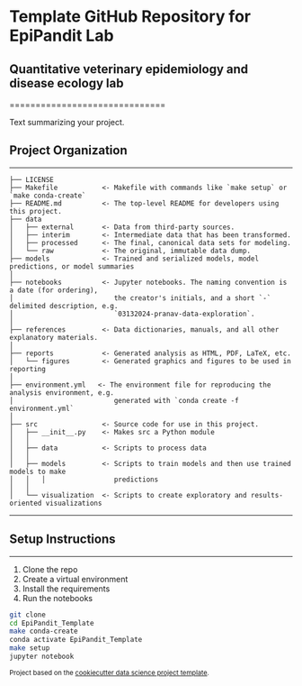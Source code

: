 # Template GitHub Repository for EpiPandit Lab
## Quantitative veterinary epidemiology and disease ecology lab
==============================

Text summarizing your project.

## Project Organization
------------

    ├── LICENSE
    ├── Makefile           <- Makefile with commands like `make setup` or `make conda-create`
    ├── README.md          <- The top-level README for developers using this project.
    ├── data
    │   ├── external       <- Data from third-party sources.
    │   ├── interim        <- Intermediate data that has been transformed.
    │   ├── processed      <- The final, canonical data sets for modeling.
    │   └── raw            <- The original, immutable data dump.
    ├── models             <- Trained and serialized models, model predictions, or model summaries
    │
    ├── notebooks          <- Jupyter notebooks. The naming convention is a date (for ordering),
    │                         the creator's initials, and a short `-` delimited description, e.g.
    │                         `03132024-pranav-data-exploration`.
    │
    ├── references         <- Data dictionaries, manuals, and all other explanatory materials.
    │
    ├── reports            <- Generated analysis as HTML, PDF, LaTeX, etc.
    │   └── figures        <- Generated graphics and figures to be used in reporting
    │
    ├── environment.yml   <- The environment file for reproducing the analysis environment, e.g.
    │                         generated with `conda create -f environment.yml`
    │
    ├── src                <- Source code for use in this project.
    │   ├── __init__.py    <- Makes src a Python module
    │   │
    │   ├── data           <- Scripts to process data
    │   │
    │   ├── models         <- Scripts to train models and then use trained models to make
    │   │   │                 predictions
    │   │
    │   └── visualization  <- Scripts to create exploratory and results-oriented visualizations

--------


## Setup Instructions
------------
1. Clone the repo
2. Create a virtual environment
3. Install the requirements
4. Run the notebooks

```bash
git clone
cd EpiPandit_Template
make conda-create
conda activate EpiPandit_Template
make setup
jupyter notebook
```
<p><small>Project based on the <a target="_blank" href="https://drivendata.github.io/cookiecutter-data-science/">cookiecutter data science project template</a>.</small></p>
